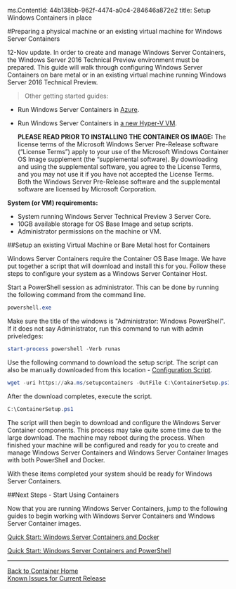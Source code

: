 ms.ContentId: 44b138bb-962f-4474-a0c4-284646a872e2
title: Setup Windows Containers in place

#Preparing a physical machine or an existing virtual machine for Windows Server Containers

12-Nov update. In order to create and manage Windows Server Containers, the Windows Server 2016 Technical Preview environment must be prepared. This guide will walk through configuring Windows Server Containers on bare metal or in an existing virtual machine running Windows Server 2016 Technical Preview.

> Other getting started guides:
* Run Windows Server Containers in [Azure](./azure_setup.md).
* Run Windows Server Containers in [a new Hyper-V VM](./container_setup.md).
   
   **PLEASE READ PRIOR TO INSTALLING THE CONTAINER OS IMAGE:**  The license terms of the Microsoft Windows Server Pre-Release software (“License Terms”) apply to your use of the Microsoft Windows Container OS Image supplement (the “supplemental software). By downloading and using the supplemental software, you agree to the License Terms, and you may not use it if you have not accepted the License Terms. Both the Windows Server Pre-Release software and the supplemental software are licensed by Microsoft Corporation.

**System (or VM) requirements:**
* System running Windows Server Technical Preview 3 Server Core.
* 10GB available storage for OS Base Image and setup scripts.
* Administrator permissions on the machine or VM.

##Setup an existing Virtual Machine or Bare Metal host for Containers

Windows Server Containers require the Container OS Base Image. We have put together a script that will download and install this for you. Follow these steps to configure your system as a Windows Server Container Host.

Start a PowerShell session as administrator. This can be done by running the following command from the command line.

``` powershell
powershell.exe
```

Make sure the title of the windows is "Administrator: Windows PowerShell". If it does not say Administrator, run this command to run with admin priveledges:

``` powershell
start-process powershell -Verb runas
```

Use the following command to download the setup script. The script can also be manually downloaded from this location - [Configuration Script](http://aka.ms/setupcontainers).

``` PowerShell
wget -uri https://aka.ms/setupcontainers -OutFile C:\ContainerSetup.ps1
```

 After the download completes, execute the script.
``` PowerShell
C:\ContainerSetup.ps1
```

The script will then begin to download and configure the Windows Server Container components. This process may take quite some time due to the large download. The machine may reboot during the process. When finished your machine will be configured and ready for you to create and manage Windows Server Containers and Windows Server Container Images with both PowerShell and Docker.

 With these items completed your system should be ready for Windows Server Containers.


##Next Steps - Start Using Containers

Now that you are running Windows Server Containers, jump to the following guides to begin working with Windows Server Containers and Windows Server Container images.

[Quick Start: Windows Server Containers and Docker](./manage_docker.md)

[Quick Start: Windows Server Containers and PowerShell](./manage_powershell.md)

-------------------


[Back to Container Home](../containers_welcome.md)  
[Known Issues for Current Release](../about/work_in_progress.md)



